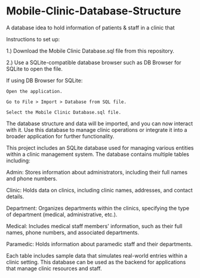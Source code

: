 # Mobile-Clinic-Database-Structure
A database idea to hold information of patients &amp; staff in a clinic that 

Instructions to set up:

1.) Download the Mobile Clinic Database.sql file from this repository.

2.) Use a SQLite-compatible database browser such as DB Browser for SQLite to open the file.

If using DB Browser for SQLite:

    Open the application.

    Go to File > Import > Database from SQL file.

    Select the Mobile Clinic Database.sql file.


The database structure and data will be imported, and you can now interact with it.
Use this database to manage clinic operations or integrate it into a broader application for further functionality.


This project includes an SQLite database used for managing various entities within a clinic management system. The database contains multiple tables including:

Admin: Stores information about administrators, including their full names and phone numbers.

Clinic: Holds data on clinics, including clinic names, addresses, and contact details.

Department: Organizes departments within the clinics, specifying the type of department (medical, administrative, etc.).

Medical: Includes medical staff members' information, such as their full names, phone numbers, and associated departments.

Paramedic: Holds information about paramedic staff and their departments.

Each table includes sample data that simulates real-world entries within a clinic setting. This database can be used as the backend for applications that manage clinic resources and staff.

